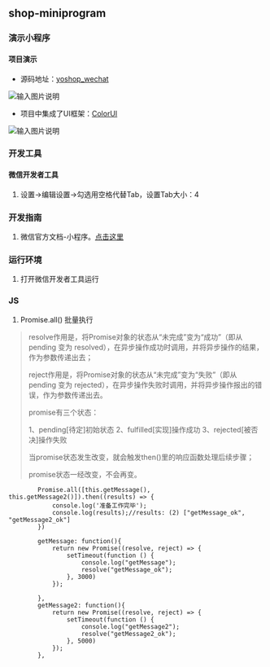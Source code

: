 ## shop-miniprogram

### 演示小程序
#### 项目演示
- 源码地址：[yoshop_wechat](https://gitee.com/xany/yoshop_wechat)

![输入图片说明](https://images.gitee.com/uploads/images/2018/0727/210807_271acafd_597459.jpeg "gh_a376934c7da8_344.jpg")

- 项目中集成了UI框架：[ColorUI](https://github.com/weilanwl/ColorUI)

![输入图片说明](https://www.color-ui.com/index.png)

### 开发工具
#### 微信开发者工具
1. 设置->编辑设置->勾选用空格代替Tab，设置Tab大小：4


### 开发指南
1. 微信官方文档-小程序。[点击这里](https://developers.weixin.qq.com/miniprogram/dev/framework/quickstart/)

### 运行环境
1. 打开微信开发者工具运行


### JS
1. Promise.all() 批量执行

> resolve作用是，将Promise对象的状态从“未完成”变为“成功”（即从 pending 变为 resolved），在异步操作成功时调用，并将异步操作的结果，作为参数传递出去；
>
> reject作用是，将Promise对象的状态从“未完成”变为“失败”（即从 pending 变为 rejected），在异步操作失败时调用，并将异步操作报出的错误，作为参数传递出去。
>
> promise有三个状态：
>
> 1、pending[待定]初始状态
> 2、fulfilled[实现]操作成功
> 3、rejected[被否决]操作失败
>
> 当promise状态发生改变，就会触发then()里的响应函数处理后续步骤；
>
> promise状态一经改变，不会再变。
```
        Promise.all([this.getMessage(), this.getMessage2()]).then((results) => {
            console.log('准备工作完毕');
            console.log(results);//results: (2) ["getMessage_ok", "getMessage2_ok"]
        })

        getMessage: function(){
            return new Promise((resolve, reject) => {
                setTimeout(function () {
                    console.log("getMessage");
                    resolve("getMessage_ok");
                }, 3000)
            });
    
        },
        getMessage2: function(){
            return new Promise((resolve, reject) => {
                setTimeout(function () {
                    console.log("getMessage2");
                    resolve("getMessage2_ok");
                }, 5000)
            });
        },
```